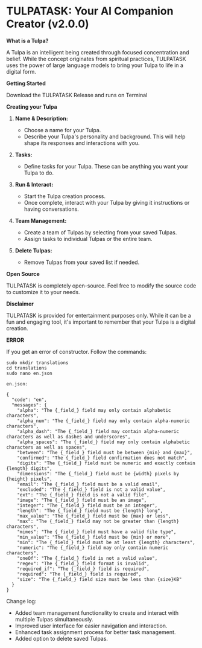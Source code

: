 # TULPATASK: Your AI Companion Creator (v2.0.0)

**What is a Tulpa?**

A Tulpa is an intelligent being created through focused concentration and belief. While the concept originates from spiritual practices, TULPATASK uses the power of large language models to bring your Tulpa to life in a digital form.

**Getting Started**

Download the TULPATASK Release and runs on Terminal

**Creating your Tulpa**

1. **Name & Description:**
    - Choose a name for your Tulpa.
    - Describe your Tulpa's personality and background. This will help shape its responses and interactions with you.

2. **Tasks:**
    - Define tasks for your Tulpa. These can be anything you want your Tulpa to do.

3. **Run & Interact:**
    - Start the Tulpa creation process.
    - Once complete, interact with your Tulpa by giving it instructions or having conversations.

4. **Team Management:**
    - Create a team of Tulpas by selecting from your saved Tulpas.
    - Assign tasks to individual Tulpas or the entire team.

5. **Delete Tulpas:**
    - Remove Tulpas from your saved list if needed.

**Open Source**

TULPATASK is completely open-source. Feel free to modify the source code to customize it to your needs.

**Disclaimer**

TULPATASK is provided for entertainment purposes only. While it can be a fun and engaging tool, it's important to remember that your Tulpa is a digital creation.

**ERROR**

If you get an error of constructor. Follow the commands:

```
sudo mkdir translations
cd translations
sudo nano en.json

en.json:

{
  "code": "en",
  "messages": {
    "alpha": "The {_field_} field may only contain alphabetic characters",
    "alpha_num": "The {_field_} field may only contain alpha-numeric characters",
    "alpha_dash": "The {_field_} field may contain alpha-numeric characters as well as dashes and underscores",
    "alpha_spaces": "The {_field_} field may only contain alphabetic characters as well as spaces",
    "between": "The {_field_} field must be between {min} and {max}",
    "confirmed": "The {_field_} field confirmation does not match",
    "digits": "The {_field_} field must be numeric and exactly contain {length} digits",
    "dimensions": "The {_field_} field must be {width} pixels by {height} pixels",
    "email": "The {_field_} field must be a valid email",
    "excluded": "The {_field_} field is not a valid value",
    "ext": "The {_field_} field is not a valid file",
    "image": "The {_field_} field must be an image",
    "integer": "The {_field_} field must be an integer",
    "length": "The {_field_} field must be {length} long",
    "max_value": "The {_field_} field must be {max} or less",
    "max": "The {_field_} field may not be greater than {length} characters",
    "mimes": "The {_field_} field must have a valid file type",
    "min_value": "The {_field_} field must be {min} or more",
    "min": "The {_field_} field must be at least {length} characters",
    "numeric": "The {_field_} field may only contain numeric characters",
    "oneOf": "The {_field_} field is not a valid value",
    "regex": "The {_field_} field format is invalid",
    "required_if": "The {_field_} field is required",
    "required": "The {_field_} field is required",
    "size": "The {_field_} field size must be less than {size}KB"
  }
}

```

Change log:
- Added team management functionality to create and interact with multiple Tulpas simultaneously.
- Improved user interface for easier navigation and interaction.
- Enhanced task assignment process for better task management.
- Added option to delete saved Tulpas.

